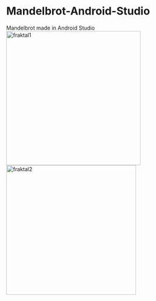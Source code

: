 # Mandelbrot-Android-Studio
Mandelbrot made in Android Studio 
<img width="355" alt="fraktal1" src="https://github.com/CrawdadSoftware/Mandelbrot-Android-Studio/assets/118794088/9c7f252b-af75-430e-86ea-6f67cc6110e0">
<img width="343" alt="fraktal2" src="https://github.com/CrawdadSoftware/Mandelbrot-Android-Studio/assets/118794088/7316903d-8766-4bde-8e74-e4d2ed4fe4d9">
